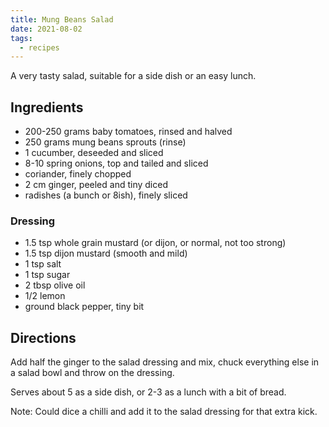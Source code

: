 ```yaml
---
title: Mung Beans Salad
date: 2021-08-02
tags:
  - recipes
---
```


A very tasty salad, suitable for a side dish or an easy lunch.

## Ingredients

- 200-250 grams baby tomatoes, rinsed and halved
- 250 grams mung beans sprouts (rinse)
- 1 cucumber, deseeded and sliced
- 8-10 spring onions, top and tailed and sliced
- coriander, finely chopped
- 2 cm ginger, peeled and tiny diced
- radishes (a bunch or 8ish), finely sliced

### Dressing

- 1.5 tsp whole grain mustard (or dijon, or normal, not too strong)
- 1.5 tsp dijon mustard (smooth and mild)
- 1 tsp salt
- 1 tsp sugar
- 2 tbsp olive oil
- 1/2 lemon
- ground black pepper, tiny bit

## Directions

Add half the ginger to the salad dressing and mix, chuck everything else in a salad bowl and throw on the dressing.

Serves about 5 as a side dish, or 2-3 as a lunch with a bit of bread.

Note: Could dice a chilli and add it to the salad dressing for that extra kick.
